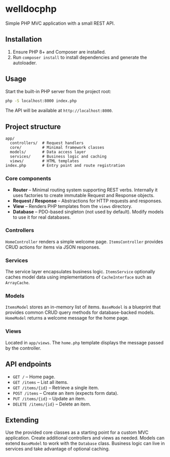 # welldocphp

Simple PHP MVC application with a small REST API.

## Installation

1. Ensure PHP 8+ and Composer are installed.
2. Run `composer install` to install dependencies and generate the autoloader.

## Usage

Start the built-in PHP server from the project root:

```bash
php -S localhost:8000 index.php
```

The API will be available at `http://localhost:8000`.

## Project structure

```
app/
  controllers/  # Request handlers
  core/         # Minimal framework classes
  models/       # Data access layer
  services/     # Business logic and caching
  views/        # HTML templates
index.php       # Entry point and route registration
```

### Core components

- **Router** – Minimal routing system supporting REST verbs. Internally it uses
  factories to create immutable Request and Response objects.
- **Request / Response** – Abstractions for HTTP requests and responses.
- **View** – Renders PHP templates from the `views` directory.
- **Database** – PDO-based singleton (not used by default). Modify models to use it for real databases.

### Controllers

`HomeController` renders a simple welcome page. `ItemsController` provides CRUD actions for items via JSON responses.

### Services

The service layer encapsulates business logic. `ItemsService` optionally caches model data using implementations of `CacheInterface` such as `ArrayCache`.

### Models

`ItemsModel` stores an in-memory list of items. `BaseModel` is a blueprint that provides common CRUD query methods for database-backed models. `HomeModel` returns a welcome message for the home page.

### Views

Located in `app/views`. The `home.php` template displays the message passed by the controller.

## API endpoints

- `GET /` – Home page.
- `GET /items` – List all items.
- `GET /items/{id}` – Retrieve a single item.
- `POST /items` – Create an item (expects form data).
- `PUT /items/{id}` – Update an item.
- `DELETE /items/{id}` – Delete an item.

## Extending

Use the provided core classes as a starting point for a custom MVC application. Create additional controllers and views as needed. Models can extend `BaseModel` to work with the `Database` class. Business logic can live in services and take advantage of optional caching.
